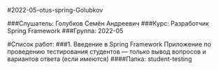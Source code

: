 #2022-05-otus-spring-Golubkov

###Слушатель: 
    Голубков Семён Андреевич
###Курс: 
    Разработчик Spring Framework
###Группа: 
    2022-05

#Список работ:
###1. Введение в Spring Framework 
Приложение по проведению тестирования студентов — только вывод вопросов и вариантов ответа (если имеются)
####Папка:
    student-testing



